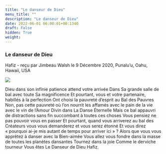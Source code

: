 ```yaml
---
title: "Le danseur de Dieu"
menu_title: ""
description: "Le danseur de Dieu"
date: 2022-06-01 06:00:01+00:1340
draft: False
hidden: True
weight:
---
```

### Le danseur de Dieu

Hafiz - reçu par Jimbeau Walsh le 9 Décembre 2020, Punalu’u, Oahu, Hawaii, USA

![](/fr-contemporary-messages/fr-contemporary-messages-by-date-order/fr-contemporary-messages-2018/haffiz.jpg)

Dieu dans son infinie patience attend votre arrivée
Dans Sa grande salle de bal
avec toute Sa magnificence
Et pourtant, vous et votre partenaire,
habillés à la perfection
Ont choisi la pauvreté d’esprit au Bal des Pauvres
Non, pas cette pauvreté
où l’on nourrit les affamés
avec le pain de la vie
avec le vin de l’Amour Divin
dans La Danse Éternelle
Mais ce bal appauvri de distractions sans fin
succombant à toutes ces choses
Vous pensiez ne pas pouvoir vous en passer
Et pourtant, quand vous arriverez au bal des Créateurs
vous vous demanderez
et vous serez étonné
Et vous direz « pourquoi ai-je mis autant de temps pour arriver ici » ?
Alors que vous vous apprêtez à danser avec la Bien-aimée
Vous allez vous fondre dans la masse de toutes les planètes dansantes
Tournez dans la joie
Comme le derviche tourneur
Vous êtes
Le Danseur de Dieu
Hafiz.



